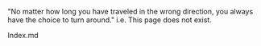 "No matter how long you have traveled in the wrong direction, you always have the choice to turn around." 			i.e. This page does not exist.   

Index.md 

<html>
<body>
<!-- <h1>US Air Force: Operational Energy </h1> -->
	
<div id="observablehq-7f417792">
  <div class="observablehq-viewof-visiblePoints"></div>
</div>
